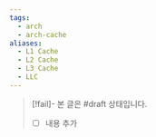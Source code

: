 ```yaml
---
tags:
  - arch
  - arch-cache
aliases:
  - L1 Cache
  - L2 Cache
  - L3 Cache
  - LLC
---
```

> [!fail]- 본 글은 #draft 상태입니다.
> - [ ] 내용 추가